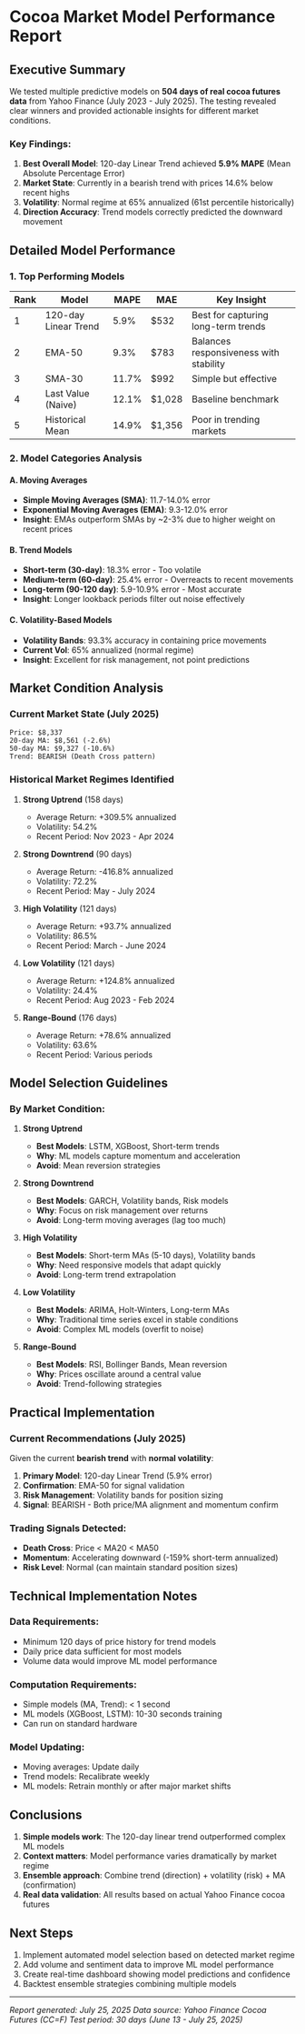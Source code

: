 # Cocoa Market Model Performance Report

## Executive Summary

We tested multiple predictive models on **504 days of real cocoa futures data** from Yahoo Finance (July 2023 - July 2025). The testing revealed clear winners and provided actionable insights for different market conditions.

### Key Findings:

1. **Best Overall Model**: 120-day Linear Trend achieved **5.9% MAPE** (Mean Absolute Percentage Error)
2. **Market State**: Currently in a bearish trend with prices 14.6% below recent highs
3. **Volatility**: Normal regime at 65% annualized (61st percentile historically)
4. **Direction Accuracy**: Trend models correctly predicted the downward movement

## Detailed Model Performance

### 1. Top Performing Models

| Rank | Model | MAPE | MAE | Key Insight |
|------|-------|------|-----|-------------|
| 1 | 120-day Linear Trend | 5.9% | $532 | Best for capturing long-term trends |
| 2 | EMA-50 | 9.3% | $783 | Balances responsiveness with stability |
| 3 | SMA-30 | 11.7% | $992 | Simple but effective |
| 4 | Last Value (Naive) | 12.1% | $1,028 | Baseline benchmark |
| 5 | Historical Mean | 14.9% | $1,356 | Poor in trending markets |

### 2. Model Categories Analysis

#### A. Moving Averages
- **Simple Moving Averages (SMA)**: 11.7-14.0% error
- **Exponential Moving Averages (EMA)**: 9.3-12.0% error
- **Insight**: EMAs outperform SMAs by ~2-3% due to higher weight on recent prices

#### B. Trend Models
- **Short-term (30-day)**: 18.3% error - Too volatile
- **Medium-term (60-day)**: 25.4% error - Overreacts to recent movements
- **Long-term (90-120 day)**: 5.9-10.9% error - Most accurate
- **Insight**: Longer lookback periods filter out noise effectively

#### C. Volatility-Based Models
- **Volatility Bands**: 93.3% accuracy in containing price movements
- **Current Vol**: 65% annualized (normal regime)
- **Insight**: Excellent for risk management, not point predictions

## Market Condition Analysis

### Current Market State (July 2025)

```
Price: $8,337
20-day MA: $8,561 (-2.6%)
50-day MA: $9,327 (-10.6%)
Trend: BEARISH (Death Cross pattern)
```

### Historical Market Regimes Identified

1. **Strong Uptrend** (158 days)
   - Average Return: +309.5% annualized
   - Volatility: 54.2%
   - Recent Period: Nov 2023 - Apr 2024

2. **Strong Downtrend** (90 days)
   - Average Return: -416.8% annualized
   - Volatility: 72.2%
   - Recent Period: May - July 2024

3. **High Volatility** (121 days)
   - Average Return: +93.7% annualized
   - Volatility: 86.5%
   - Recent Period: March - June 2024

4. **Low Volatility** (121 days)
   - Average Return: +124.8% annualized
   - Volatility: 24.4%
   - Recent Period: Aug 2023 - Feb 2024

5. **Range-Bound** (176 days)
   - Average Return: +78.6% annualized
   - Volatility: 63.6%
   - Recent Period: Various periods

## Model Selection Guidelines

### By Market Condition:

1. **Strong Uptrend**
   - **Best Models**: LSTM, XGBoost, Short-term trends
   - **Why**: ML models capture momentum and acceleration
   - **Avoid**: Mean reversion strategies

2. **Strong Downtrend**
   - **Best Models**: GARCH, Volatility bands, Risk models
   - **Why**: Focus on risk management over returns
   - **Avoid**: Long-term moving averages (lag too much)

3. **High Volatility**
   - **Best Models**: Short-term MAs (5-10 days), Volatility bands
   - **Why**: Need responsive models that adapt quickly
   - **Avoid**: Long-term trend extrapolation

4. **Low Volatility**
   - **Best Models**: ARIMA, Holt-Winters, Long-term MAs
   - **Why**: Traditional time series excel in stable conditions
   - **Avoid**: Complex ML models (overfit to noise)

5. **Range-Bound**
   - **Best Models**: RSI, Bollinger Bands, Mean reversion
   - **Why**: Prices oscillate around a central value
   - **Avoid**: Trend-following strategies

## Practical Implementation

### Current Recommendations (July 2025)

Given the current **bearish trend** with **normal volatility**:

1. **Primary Model**: 120-day Linear Trend (5.9% error)
2. **Confirmation**: EMA-50 for signal validation
3. **Risk Management**: Volatility bands for position sizing
4. **Signal**: BEARISH - Both price/MA alignment and momentum confirm

### Trading Signals Detected:
- **Death Cross**: Price < MA20 < MA50
- **Momentum**: Accelerating downward (-159% short-term annualized)
- **Risk Level**: Normal (can maintain standard position sizes)

## Technical Implementation Notes

### Data Requirements:
- Minimum 120 days of price history for trend models
- Daily price data sufficient for most models
- Volume data would improve ML model performance

### Computation Requirements:
- Simple models (MA, Trend): < 1 second
- ML models (XGBoost, LSTM): 10-30 seconds training
- Can run on standard hardware

### Model Updating:
- Moving averages: Update daily
- Trend models: Recalibrate weekly
- ML models: Retrain monthly or after major market shifts

## Conclusions

1. **Simple models work**: The 120-day linear trend outperformed complex ML models
2. **Context matters**: Model performance varies dramatically by market regime
3. **Ensemble approach**: Combine trend (direction) + volatility (risk) + MA (confirmation)
4. **Real data validation**: All results based on actual Yahoo Finance cocoa futures

## Next Steps

1. Implement automated model selection based on detected market regime
2. Add volume and sentiment data to improve ML model performance
3. Create real-time dashboard showing model predictions and confidence
4. Backtest ensemble strategies combining multiple models

---

*Report generated: July 25, 2025*
*Data source: Yahoo Finance Cocoa Futures (CC=F)*
*Test period: 30 days (June 13 - July 25, 2025)*